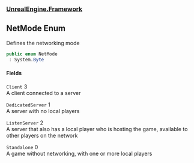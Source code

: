 ### [UnrealEngine.Framework](UnrealEngine_Framework.md 'UnrealEngine.Framework')
## NetMode Enum
Defines the networking mode  
```csharp
public enum NetMode
 : System.Byte
```
#### Fields
<a name='UnrealEngine_Framework_NetMode_Client'></a>
`Client` 3  
A client connected to a server  
  
<a name='UnrealEngine_Framework_NetMode_DedicatedServer'></a>
`DedicatedServer` 1  
A server with no local players  
  
<a name='UnrealEngine_Framework_NetMode_ListenServer'></a>
`ListenServer` 2  
A server that also has a local player who is hosting the game, available to other players on the network  
  
<a name='UnrealEngine_Framework_NetMode_Standalone'></a>
`Standalone` 0  
A game without networking, with one or more local players  
  
